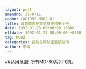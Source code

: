 ```yaml
---
layout: post
amendno: 39-0711
cadno: CAD1992-MD82-01
title: 改装前客舱乘务员座椅安全带
date: 1992-01-23 00:00:00 +0800
effdate: 1992-01-27 00:00:00 +0800
tag: MD82
categories: 民航总局航空器适航司
author: 李海
---
```


##适用范围:
所有MD-80系列飞机。

